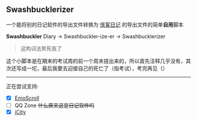 ## Swashbucklerizer

一个能将别的日记软件的导出文件转换为 [侠客日记](https://github.com/Yu-Core/SwashbucklerDiary) 的导出文件的简单**自用**脚本

**Swashbuckler** Diary -> Swashbuckler-ize-er -> Swashbucklerizer  

> 这构词法笑死我了

这个小脚本是在期末的考试周的前一个周末搓出来的，所以首先注释几乎没有，其次还写成一坨，最后我要去迎接自己的死亡了（指考试），考完再见（）

---

正在尝试支持:
- [x] [EmoScroll](https://github.com/Sakawish/Universe)
- [ ] QQ Zone ~~什么原来这是日记软件吗~~
- [x] [iCity](https://icity.ly/)
